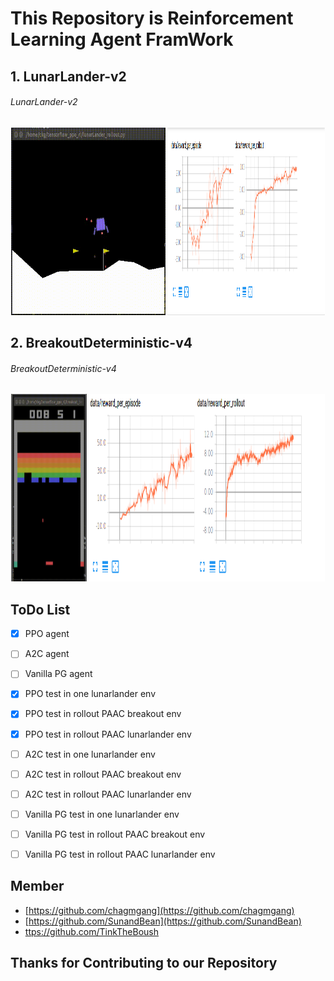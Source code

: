 # This Repository is Reinforcement Learning Agent FramWork

## 1. LunarLander-v2  

###### LunarLander-v2
<div align="center">
  <img src="sources/lunarlander.gif" width="49%" height='300'>
  <img src="sources/lunarlander.png" width="50%" height='300'>
</div>

## 2. BreakoutDeterministic-v4

###### BreakoutDeterministic-v4

<div align="center">
  <img src="sources/breakout.gif" width="24%" height='300'>
  <img src="sources/breakout.png" width="75%" height='300'>
</div>



## ToDo List
- [x] PPO agent
- [ ] A2C agent
- [ ] Vanilla PG agent
- [x] PPO test in one lunarlander env
- [x] PPO test in rollout PAAC breakout env
- [x] PPO test in rollout PAAC lunarlander env
- [ ] A2C test in one lunarlander env
- [ ] A2C test in rollout PAAC breakout env
- [ ] A2C test in rollout PAAC lunarlander env
- [ ] Vanilla PG test in one lunarlander env
- [ ] Vanilla PG test in rollout PAAC breakout env
- [ ] Vanilla PG test in rollout PAAC lunarlander env


## Member

- [https://github.com/chagmgang](https://github.com/chagmgang)
- [https://github.com/SunandBean](https://github.com/SunandBean)
- [ttps://github.com/TinkTheBoush](ttps://github.com/TinkTheBoush)

## Thanks for Contributing to our Repository